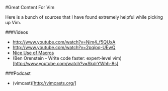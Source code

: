 #Great Content For Vim

Here is a bunch of sources that I have found extremely helpful while picking up Vim.

###Videos
* http://www.youtube.com/watch?v=Nim4_f5QUxA
* http://www.youtube.com/watch?v=2pqipq-UEwQ
* [Nice Use of Macros](http://www.youtube.com/watch?v=pCiVCiku3cM)
* (Ben Orenstein - Write code faster: expert-level vim)[http://www.youtube.com/watch?v=SkdrYWhh-8s]

###Podcast
* (vimcast)[http://vimcasts.org/]


